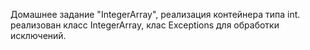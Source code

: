 Домашнее задание "IntegerArray", реализация контейнера типа int.
реализован класс IntegerArray,
клас Exceptions для обработки исключений.
